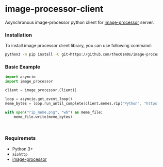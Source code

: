 # image-processor-client
Asynchronous image-processor python client for [image-processor] server.


### Installation
To install image processor client library, you can use following command:
```sh
python3 -m pip install -U git+https://github.com/thec0sm0s/image-processor-client
```

### Basic Example
```python
import asyncio
import image_processor

client = image_processor.Client()

loop = asyncio.get_event_loop()
meme_bytes = loop.run_until_complete(client.memes.rip("Python", "https://i.imgur.com/U5QR5SY.png"))

with open("rip_meme.png", "wb") as meme_file:
    meme_file.write(meme_bytes)
 
 
```


### Requiremets
* Python 3+
* `aiohttp`
* [image-processor]

[image-processor]: https://github.com/thec0sm0s/image-processor